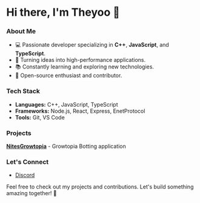 # Hi there, I'm Theyoo 👋

### About Me
- 💻 Passionate developer specializing in **C++**, **JavaScript**, and **TypeScript**.
- 🌟 Turning ideas into high-performance applications.
- 📚 Constantly learning and exploring new technologies.
- 🚀 Open-source enthusiast and contributor.

### Tech Stack
- **Languages:** C++, JavaScript, TypeScript
- **Frameworks:** Node.js, React, Express, EnetProtocol
- **Tools:** Git, VS Code

### Projects
  **[NitesGrowtopia](#)** - Growtopia Botting application

### Let's Connect
- [Discord](https://discord.gg/DvPMmYKQgc)

Feel free to check out my projects and contributions. Let's build something amazing together! 🚀
